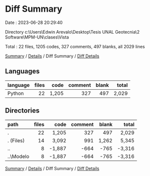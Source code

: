 # Diff Summary

Date : 2023-06-28 20:29:40

Directory c:\\Users\\Edwin Arevalo\\Desktop\\Tesis UNAL Geotecnia\\2 Software\\MPM-UN\\clases\\Vista

Total : 22 files,  1205 codes, 327 comments, 497 blanks, all 2029 lines

[Summary](results.md) / [Details](details.md) / Diff Summary / [Diff Details](diff-details.md)

## Languages
| language | files | code | comment | blank | total |
| :--- | ---: | ---: | ---: | ---: | ---: |
| Python | 22 | 1,205 | 327 | 497 | 2,029 |

## Directories
| path | files | code | comment | blank | total |
| :--- | ---: | ---: | ---: | ---: | ---: |
| . | 22 | 1,205 | 327 | 497 | 2,029 |
| . (Files) | 14 | 3,092 | 991 | 1,262 | 5,345 |
| .. | 8 | -1,887 | -664 | -765 | -3,316 |
| ..\\Modelo | 8 | -1,887 | -664 | -765 | -3,316 |

[Summary](results.md) / [Details](details.md) / Diff Summary / [Diff Details](diff-details.md)